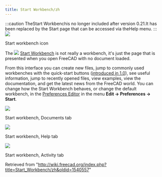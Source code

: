 ```yaml
---
title: Start Workbench/zh
---
```

:::caution
TheStart Workbenchis no longer included after version 0.21.It has been replaced by the Start page that can be accessed via theHelp menu.
:::
![](/images/Workbench_Start.svg)

Start workbench icon

The ![](/images/Workbench_Start.svg) [Start Workbench](/Start_Workbench "Start Workbench") is not really a workbench, it's just the page that is presented when you open FreeCAD with no document loaded.

From this interface you can create new files, jump to commonly used workbenches with the quick-start buttons ([introduced in 1.0](/Release_notes_1.0 "Release notes 1.0")), see useful information, jump to recently opened files, view examples, view the documentation, and get the latest news from the FreeCAD world. You can change how the Start Workbench behaves, or change the default workbench, in the [Preferences Editor](/Preferences_Editor "Preferences Editor") in the menu **Edit → Preferences → Start**.

![](/images/Start_Documents.png)

Start workbench, Documents tab

![](/images/Start_Help.png)

Start workbench, Help tab

![](/images/Start_Activity.png)

Start workbench, Activity tab

Retrieved from "<http://wiki.freecad.org/index.php?title=Start_Workbench/zh&oldid=1540557>"